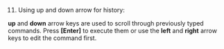 11. Using up and down arrow for history:

**up** and **down** arrow keys are used to scroll through previously typed 
commands. Press **[Enter]** to execute them or use the **left** and **right** 
arrow keys to edit the command first.
